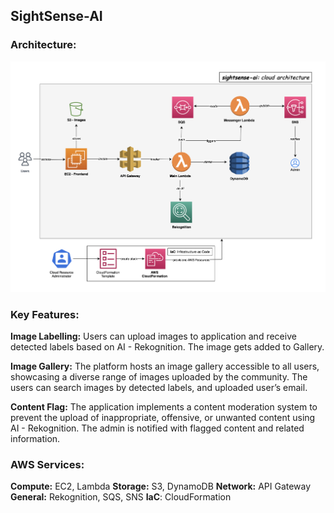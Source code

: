 ## SightSense-AI

### Architecture:

![Architecture](./readme/sightsenseai.png)

### Key Features:

**Image Labelling:** Users can upload images to application and receive detected labels based on AI - Rekognition. The image gets added to Gallery.

**Image Gallery:** The platform hosts an image gallery accessible to all users, showcasing a diverse range of images uploaded by the community. The users can search images by detected labels, and uploaded user’s email.

**Content Flag:** The application implements a content moderation system to prevent the upload of inappropriate, offensive, or unwanted content using AI - Rekognition. The admin is notified with flagged content and related information.

### AWS Services:

**Compute:** EC2, Lambda
**Storage:** S3, DynamoDB
**Network:** API Gateway
**General:** Rekognition, SQS, SNS
**IaC**: CloudFormation


